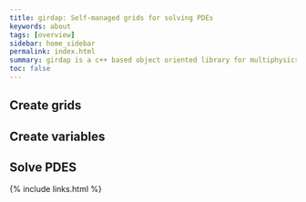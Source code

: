 ```yaml
---
title: girdap: Self-managed grids for solving PDEs
keywords: about
tags: [overview]
sidebar: home_sidebar
permalink: index.html
summary: girdap is a c++ based object oriented library for multiphysics simulations on self-managed grids. 
toc: false
---
```


## Create grids 

## Create variables

## Solve PDES

{% include links.html %}
